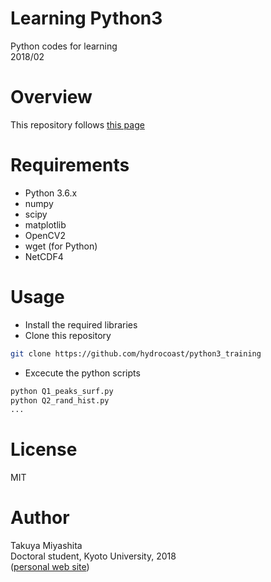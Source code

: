 # Learning Python3
Python codes for learning   
2018/02   

# Overview
This repository follows [this page](http://hydrocoast.jp/index.php?Python)

# Requirements
- Python 3.6.x
- numpy
- scipy
- matplotlib
- OpenCV2
- wget (for Python)
- NetCDF4

# Usage
- Install the required libraries
- Clone this repository
```bash
git clone https://github.com/hydrocoast/python3_training
```
- Excecute the python scripts
```bash
python Q1_peaks_surf.py
python Q2_rand_hist.py
...
```

# License
MIT  

# Author
Takuya Miyashita   
Doctoral student, Kyoto University, 2018   
([personal web site](http://hydrocoast.jp)) 
